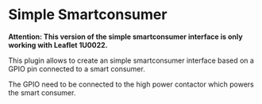 # Simple Smartconsumer

**Attention: This version of the simple smartconsumer interface is only working with Leaflet 1U0022.**

This plugin allows to create an simple smartconsumer interface based on a GPIO pin connected to a smart consumer.

The GPIO need to be connected to the high power contactor which powers the smart consumer.



